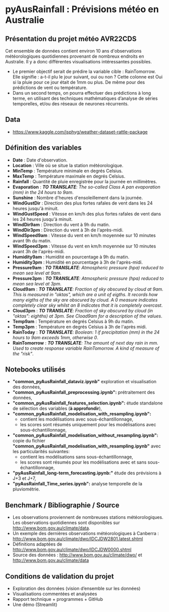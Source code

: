# pyAusRainfall : Prévisions météo en Australie

## Présentation du projet météo AVR22CDS
Cet ensemble de données contient environ 10 ans d'observations météorologiques quotidiennes provenant de nombreux endroits en Australie. Il y a donc différentes visualisations intéressantes possibles.
- Le premier objectif serait de prédire la variable cible : RainTomorrow. Elle signifie : a-t-il plu le jour suivant, oui ou non ? Cette colonne est Oui si la pluie pour ce jour était de 1mm ou plus. De même pour des prédictions de vent ou température.
- Dans un second temps, on pourra effectuer des prédictions à long terme, en utilisant des techniques mathématiques d’analyse de séries temporelles, et/ou des réseaux de neurones récurrents.

## Data
- https://www.kaggle.com/jsphyg/weather-dataset-rattle-package

## Définition des variables
- **Date** : Date d'observation.
- **Location** : Ville où se situe la station météorologique.
- **MinTemp** : Température minimale en degrés Celsius.
- **MaxTemp** : Température maximale en degrés Celsius.
- **Rainfall** : Quantité de pluie enregistrée pour la journée en millimètres.
- **Evaporation** : ***TO TRANSLATE**: The so-called Class A pan evaporation (mm) in the 24 hours to 9am*.
- **Sunshine** : Nombre d'heures d'ensoleillement dans la journée.
- **WindGustDir** : Direction des plus fortes rafales de vent dans les 24 heures jusqu'à minuit.
- **WindGustSpeed** : Vitesse en km/h des plus fortes rafales de vent dans les 24 heures jusqu'à minuit.
- **WindDir9am** : Direction du vent à 9h du matin.
- **WindDir3pm** : Direction du vent à 3h de l'après-midi.
- **WindSpeed9am** : Vitesse du vent en km/h moyennée sur 10 minutes avant 9h du matin.
- **WindSpeed3pm** : Vitesse du vent en km/h moyennée sur 10 minutes avant 3h de l'après-midi.
- **Humidity9am** : Humidité en pourcentage à 9h du matin.
- **Humidity3pm** : Humidité en pourcentage à 3h de l'après-midi.
- **Pressure9am** : ***TO TRANSLATE**: Atmospheric pressure (hpa) reduced to mean sea level at 9am*.
- **Pressure3pm** : ***TO TRANSLATE**: Atmospheric pressure (hpa) reduced to mean sea level at 3pm*.
- **Cloud9am** : ***TO TRANSLATE**: Fraction of sky obscured by cloud at 9am. This is measured in "oktas", which are a unit of eigths. It records how many eigths of the sky are obscured by cloud. A 0 measure indicates completely clear sky whilst an 8 indicates that it is completely overcast*.
- **Cloud3pm** : ***TO TRANSLATE**: Fraction of sky obscured by cloud (in "oktas": eighths) at 3pm. See Cload9am for a description of the values*.
- **Temp9am** : Température en degrés Celsius à 9h du matin.
- **Temp3pm** : Température en degrés Celsius à 3h de l'après midi.
- **RainToday** : ***TO TRANSLATE**: Boolean: 1 if precipitation (mm) in the 24 hours to 9am exceeds 1mm, otherwise 0*.
- **RainTomorrow** : ***TO TRANSLATE**: The amount of next day rain in mm. Used to create response variable RainTomorrow. A kind of measure of the "risk"*.

## Notebooks utilisés
- **"common_pyAusRainfall_dataviz.ipynb"** exploration et visualisation des données,
- **"common_pyAusRainfall_preprocessing.ipynb":** prétraitement des données,
- **"common_pyAusRainfall_features_selection.ipynb":** étude standalone de sélection des variables (**à approfondir**),
- **"common_pyAusRainfall_modelisation_with_resampling.ipynb":**
    - contient les modélisations avec sous-échantillonnage,
    - les scores sont résumés uniquement pour les modélisations avec sous-échantillonnage,
- **"common_pyAusRainfall_modelisation_without_resampling.ipynb":** copie du fichier **"common_pyAusRainfall_modelisation_with_resampling.ipynb"** avec les particularités suivantes:
    - contient les modélisations sans sous-échantillonnage,
    - les scores sont résumés pour les modélisations avec et sans sous-échantillonnage,
- **"pyAusRainfall_long-term_forecasting.ipynb:"** étude des prévisions à J+3 et J+7,
- **"pyAusRainfall_Time_series.ipynb":** analyse temporelle de la pluviométrie.

## Benchmark / Bibliographie / Source
- Les observations proviennent de nombreuses stations météorologiques. Les observations quotidiennes sont disponibles sur http://www.bom.gov.au/climate/data.
- Un exemple des dernières observations météorologiques à Canberra : http://www.bom.gov.au/climate/dwo/IDCJDW2801.latest.shtml
- Définitions adaptées de http://www.bom.gov.au/climate/dwo/IDCJDW0000.shtml
- Source des données : http://www.bom.gov.au/climate/dwo/ et http://www.bom.gov.au/climate/data

## Conditions de validation du projet
- Exploration des données (vision d’ensemble sur les données)
- Visualisations commentées et analysées
- Rapport technique + programmes + GitHub
- Une démo (Streamlit)
